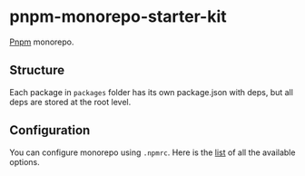 # pnpm-monorepo-starter-kit

[Pnpm](https://pnpm.io/) monorepo.

## Structure 

Each package in `packages` folder has its own package.json with deps, but all deps are stored at the root level.

## Configuration

You can configure monorepo using `.npmrc`. Here is the [list](https://pnpm.io/workspaces#options) of all the available options.
